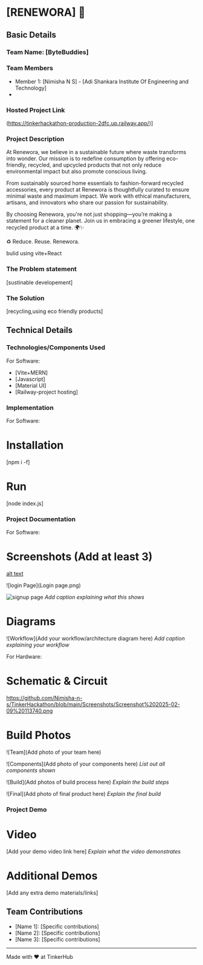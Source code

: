 # [RENEWORA] 🎯


## Basic Details
### Team Name: [ByteBuddies]


### Team Members
- Member 1: [Nimisha N S] - [Adi Shankara Institute Of Engineering and Technology]
-
### Hosted Project Link
(https://tinkerhackathon-production-2dfc.up.railway.app/)]

### Project Description
At Renewora, we believe in a sustainable future where waste transforms into wonder. Our mission is to redefine consumption by offering eco-friendly, recycled, and upcycled products that not only reduce environmental impact but also promote conscious living.

From sustainably sourced home essentials to fashion-forward recycled accessories, every product at Renewora is thoughtfully curated to ensure minimal waste and maximum impact. We work with ethical manufacturers, artisans, and innovators who share our passion for sustainability.

By choosing Renewora, you're not just shopping—you’re making a statement for a cleaner planet. Join us in embracing a greener lifestyle, one recycled product at a time. 🌍✨

♻ Reduce. Reuse. Renewora.

bulid using vite+React

### The Problem statement
[sustinable developement]

### The Solution
[recycling,using eco friendly products]

## Technical Details
### Technologies/Components Used
For Software:
- [Vite+MERN]
- [Javascript]
- [Material UI]
- [Railway-project hosting]

### Implementation
For Software:
# Installation
[npm i -f]

# Run
[node index.js]

### Project Documentation
For Software:

# Screenshots (Add at least 3)
[alt text](<landing Page.png>)

![login Page](Login page.png)

![signup page](signup.png)
*Add caption explaining what this shows*

# Diagrams
![Workflow](Add your workflow/architecture diagram here)
*Add caption explaining your workflow*

For Hardware:

# Schematic & Circuit
https://github.com/Nimisha-n-s/TinkerHackathon/blob/main/Screenshots/Screenshot%202025-02-09%20113740.png

# Build Photos
![Team](Add photo of your team here)


![Components](Add photo of your components here)
*List out all components shown*

![Build](Add photos of build process here)
*Explain the build steps*

![Final](Add photo of final product here)
*Explain the final build*

### Project Demo
# Video
[Add your demo video link here]
*Explain what the video demonstrates*

# Additional Demos
[Add any extra demo materials/links]

## Team Contributions
- [Name 1]: [Specific contributions]
- [Name 2]: [Specific contributions]
- [Name 3]: [Specific contributions]

---
Made with ❤️ at TinkerHub
